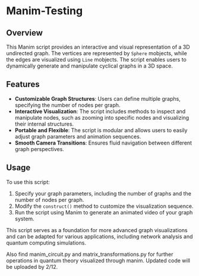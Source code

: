 # Manim-Testing

## Overview
This Manim script provides an interactive and visual representation of a 3D undirected graph. The vertices are represented by `Sphere` mobjects, while the edges are visualized using `Line` mobjects. The script enables users to dynamically generate and manipulate cyclical graphs in a 3D space.

## Features
- **Customizable Graph Structures**: Users can define multiple graphs, specifying the number of nodes per graph.
- **Interactive Visualization**: The script includes methods to inspect and manipulate nodes, such as zooming into specific nodes and visualizing their internal structures.
- **Portable and Flexible**: The script is modular and allows users to easily adjust graph parameters and animation sequences.
- **Smooth Camera Transitions**: Ensures fluid navigation between different graph perspectives.

## Usage
To use this script:
1. Specify your graph parameters, including the number of graphs and the number of nodes per graph.
2. Modify the `construct()` method to customize the visualization sequence.
3. Run the script using Manim to generate an animated video of your graph system.

This script serves as a foundation for more advanced graph visualizations and can be adapted for various applications, including network analysis and quantum computing simulations.

Also find manim_circuit.py and matrix_transformations.py for further operations in quantum theory visualized through manim. Updated code will be uploaded by 2/12.
